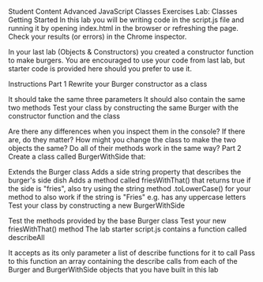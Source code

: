 Student Content
Advanced JavaScript
Classes
Exercises
Lab: Classes
Getting Started
In this lab you will be writing code in the script.js file and running it by opening index.html in the browser or refreshing the page. Check your results (or errors) in the Chrome inspector.

In your last lab (Objects & Constructors) you created a constructor function to make burgers. You are encouraged to use your code from last lab, but starter code is provided here should you prefer to use it.

Instructions
Part 1
Rewrite your Burger constructor as a class

It should take the same three parameters
It should also contain the same two methods
Test your class by constructing the same Burger with the constructor function and the class

Are there any differences when you inspect them in the console?
If there are, do they matter?
How might you change the class to make the two objects the same?
Do all of their methods work in the same way?
Part 2
Create a class called BurgerWithSide that:

Extends the Burger class
Adds a side string property that describes the burger's side dish
Adds a method called friesWithThat() that returns true if the side is "fries", also try using the string method .toLowerCase() for your method to also work if the string is "Fries" e.g. has any uppercase letters
Test your class by constructing a new BurgerWithSide

Test the methods provided by the base Burger class
Test your new friesWithThat() method
The lab starter script.js contains a function called describeAll

It accepts as its only parameter a list of describe functions for it to call
Pass to this function an array containing the describe calls from each of the Burger and BurgerWithSide objects that you have built in this lab
